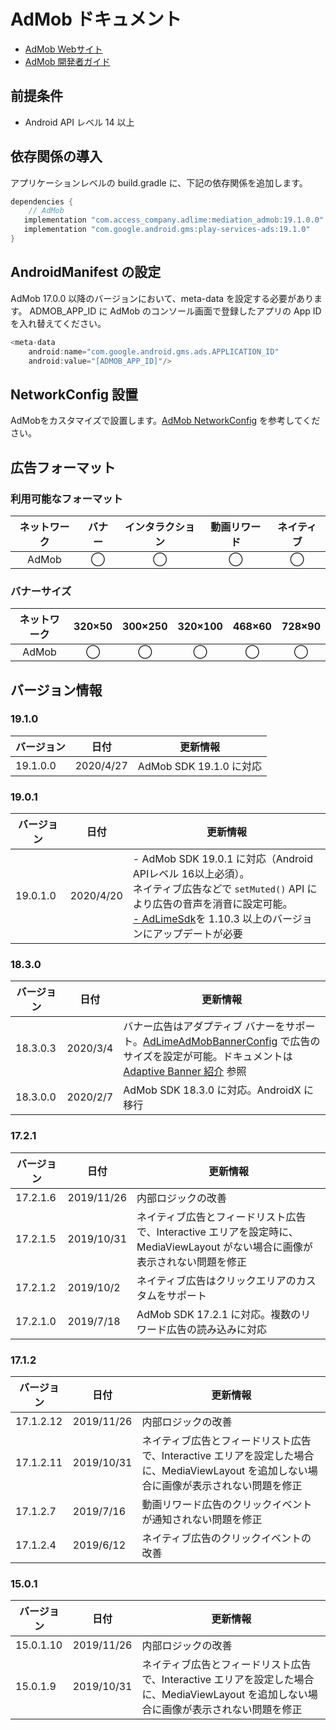# AdMob ドキュメント

- [AdMob Webサイト](https://apps.admob.com/v2/home)
- [AdMob 開発者ガイド](https://developers.google.com/admob/android/quick-start?hl=zh-CN)

## 前提条件
- Android API レベル 14 以上

## 依存関係の導入
アプリケーションレベルの build.gradle に、下記の依存関係を追加します。

```java
dependencies {
    // AdMob
   implementation "com.access_company.adlime:mediation_admob:19.1.0.0"
   implementation "com.google.android.gms:play-services-ads:19.1.0"
}
```

## AndroidManifest の設定
AdMob 17.0.0 以降のバージョンにおいて、meta-data を設定する必要があります。
ADMOB_APP_ID に AdMob のコンソール画面で登録したアプリの App ID を入れ替えてください。
```java
<meta-data
    android:name="com.google.android.gms.ads.APPLICATION_ID"
    android:value="[ADMOB_APP_ID]"/>
```

## NetworkConfig 設置
AdMobをカスタマイズで設置します。[AdMob NetworkConfig](./mediation/config/networkconfig_admob.md) を参考してください。

## 広告フォーマット

### 利用可能なフォーマット
|ネットワーク |バナー |インタラクション |動画リワード |ネイティブ |
|:---------:|:----:|:------------:|:---------:|:--------:|
| AdMob     | ◯    | ◯            | ◯         | ◯        |

### バナーサイズ
|ネットワーク | 320×50 | 300×250 | 320×100 | 468×60 | 728×90 |
|:---------:|:------:|:-------:|:-------:|:------:|:------:|
| AdMob     | ◯      | ◯       | ◯       | ◯      | ◯      |

## バージョン情報

### 19.1.0
| バージョン   | 日付       | 更新情報                          |
|------------|------------|---------------------------------|
| 19.1.0.0   | 2020/4/27  |AdMob SDK 19.1.0 に対応|

### 19.0.1
| バージョン   | 日付       | 更新情報                          |
|------------|------------|---------------------------------|
| 19.0.1.0   | 2020/4/20  | - AdMob SDK 19.0.1 に対応（Android APIレベル 16以上必須）。<br> ネイティブ広告などで `setMuted()` API により広告の音声を消音に設定可能。<br>[ - AdLimeSdk](./init.md)を 1.10.3 以上のバージョンにアップデートが必要|

### 18.3.0
| バージョン   | 日付       | 更新情報                          |
|------------|------------|---------------------------------|
| 18.3.0.3   | 2020/3/4   | バナー広告はアダプティブ バナーをサポート。[AdLimeAdMobBannerConfig](./mediation/config/networkconfig_admob.md) で広告のサイズを設定が可能。ドキュメントは [Adaptive Banner 紹介](https://developers.google.com/admob/android/banner/adaptive) 参照|
| 18.3.0.0   | 2020/2/7   |AdMob SDK 18.3.0 に対応。AndroidX に移行 |

### 17.2.1
| バージョン   | 日付       | 更新情報                          |
|------------|------------|---------------------------------|
| 17.2.1.6   | 2019/11/26 |内部ロジックの改善|
| 17.2.1.5   | 2019/10/31 |ネイティブ広告とフィードリスト広告で、Interactive エリアを設定時に、MediaViewLayout がない場合に画像が表示されない問題を修正|
| 17.2.1.2   | 2019/10/2  |ネイティブ広告はクリックエリアのカスタムをサポート|
| 17.2.1.0   | 2019/7/18  |AdMob SDK 17.2.1 に対応。複数のリワード広告の読み込みに対応|

### 17.1.2
| バージョン   | 日付       | 更新情報                          |
|------------|------------|---------------------------------|
| 17.1.2.12  | 2019/11/26 |内部ロジックの改善|
| 17.1.2.11  | 2019/10/31 |ネイティブ広告とフィードリスト広告で、Interactive エリアを設定した場合に、MediaViewLayout を追加しない場合に画像が表示されない問題を修正|
| 17.1.2.7   | 2019/7/16  |動画リワード広告のクリックイベントが通知されない問題を修正 |
| 17.1.2.4   | 2019/6/12  |ネイティブ広告のクリックイベントの改善|

### 15.0.1
| バージョン   | 日付       | 更新情報                          |
|------------|------------|---------------------------------|
| 15.0.1.10  | 2019/11/26 |内部ロジックの改善|
| 15.0.1.9   | 2019/10/31 |ネイティブ広告とフィードリスト広告で、Interactive エリアを設定した場合に、MediaViewLayout を追加しない場合に画像が表示されない問題を修正|
